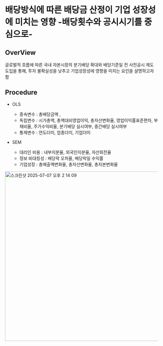 # 배당방식에 따른 배당금 산정이 기업 성장성에 미치는 영향 -배당횟수와 공시시기를 중심으로-

## OverView
글로벌적 흐름에 따른 국내 자본시장의 분기배당 확대와 배당기준일 전 사전공시 제도 도입을 통해, 투자 불확실성을 낮추고 기업성장성에 영향을 미치는 요인을 설명하고자 함

## Procedure
* OLS
  - 종속변수 : 총배당금액 , 
  - 독립변수 : 시가총액, 총액대비영업이익, 총자산변화율, 영업이익률표준편차, 부채비율, 주가수익비율, 분기배당 실시여부, 중간배당 실시여부
  - 통제변수 : 연도더미, 업종더미, 기업더미

* SEM
  - 대리인 비용 : 내부지분율, 외국인지분율, 자산회전율
  - 정보 비대칭성 : 배당락 오차율, 배당락일 수익률
  - 기업성장 : 총매출액변화율, 총자산변화율, 총자본변화율

<img width="558" alt="스크린샷 2025-07-07 오후 2 14 09" src="https://github.com/user-attachments/assets/a99e8d5e-2757-4994-b0bb-d8320d3a17e1" />
